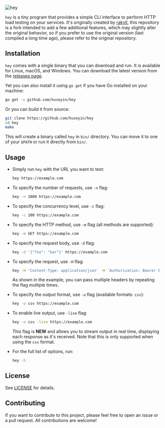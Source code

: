 ![hey](http://i.imgur.com/szzD9q0.png)

`hey` is a tiny program that provides a simple CLI interface to perform HTTP load testing on your services. It's originally created by [rakyll](https://github.com/rakyll), this repository is a fork intended to add a few additional features, which may slightly alter the original behavior, so if you prefer to use the original version (last compiled a long time ago), please refer to the original repository.

Installation
------------

`hey` comes with a single binary that you can download and run. It is available for Linux, macOS, and Windows. You can download the latest version from the [releases page](https://github.com/huseyin/hey/releases).

Yet you can also install it using `go get` if you have Go installed on your machine:

```bash
go get -u github.com/huseyin/hey
```

Or you can build it from source:

```bash
git clone https://github.com/huseyin/hey
cd hey
make
```

This will create a binary called `hey` in `bin/` directory. You can move it to one of your `$PATH` or run it directly from `bin/`.

Usage
-----

- Simply run `hey` with the URL you want to test:

  ```bash
  hey https://example.com
  ```

- To specify the number of requests, use `-n` flag:

  ```bash
  hey -n 1000 https://example.com
  ```

- To specify the concurrency level, use `-c` flag:

  ```bash
  hey -c 100 https://example.com
  ```

- To specify the HTTP method, use `-m` flag (all methods are supported):

  ```bash
  hey -m GET https://example.com
  ```

- To specify the request body, use `-d` flag:

  ```bash
  hey -d '{"foo": "bar"}' https://example.com
  ```

- To specify the request, use `-H` flag:

  ```bash
  hey -H 'Content-Type: application/json' -H 'Authorization: Bearer token' https://example.com
  ```

  As shown in the example, you can pass multiple headers by repeating the flag multiple times.

- To specify the output format, use `-o` flag (available formats: `csv`):

  ```bash
  hey -o csv https://example.com
  ```

- To enable live output, use `-live` flag:

  ```bash
  hey -o csv -live https://example.com
  ```

  This flag is **NEW** and allows you to stream output in real time, displaying each response as it's received. Note that this is only supported when using the `csv` format.

- For the full list of options, run:

  ```bash
  hey -h
  ```


License
-------

See [LICENSE](LICENSE) for details.

Contributing
------------

If you want to contribute to this project, please feel free to open an issue or a pull request. All contributions are welcome!

